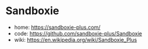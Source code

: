 # Sandboxie
- home: https://sandboxie-plus.com/
- code: https://github.com/sandboxie-plus/Sandboxie
- wiki: https://en.wikipedia.org/wiki/Sandboxie_Plus
